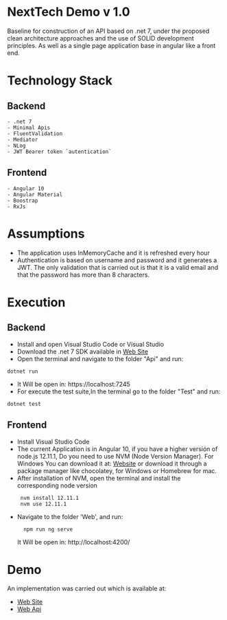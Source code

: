 # NextTech Demo v 1.0

Baseline for construction of an API based on .net 7, under the proposed clean architecture approaches and the use of SOLID development principles.
As well as a single page application base in angular like a front end.

# Technology Stack
## Backend
    - .net 7
    - Minimal Apis
    - FluentValidation
    - Mediator
    - NLog
    - JWT Bearer token `autentication`
## Frontend
    - Angular 10
    - Angular Material
    - Boostrap
    - RxJs
# Assumptions
- The application uses InMemoryCache and it is refreshed every hour
- Authentication is based on username and password and it generates a JWT.
  The only validation that is carried out is that it is a valid email and
  that the password has more than 8 characters.
# Execution
## Backend
   - Install and open Visual Studio Code or Visual Studio
   - Download the .net 7 SDK available in [Web Site](https://dotnet.microsoft.com/es-es/download/dotnet/7.0)
   - Open the terminal and navigate to the folder "Api" and run:
```properties
dotnet run
```
   - It Will be open in: https://localhost:7245
   - For execute the test suite,In the terminal go to the folder "Test" and run:
```properties
dotnet test
``` 
 ## Frontend
 -   Install Visual Studio Code
 -   The current Application is in Angular 10, if you have a higher versión of node.js  12.11.1, Do you need to use NVM (Node Version Manager). For Windows You can download it at: [Website](https://github.com/coreybutler/nvm-windows#installation--upgrades) or download it through a package manager like chocolatey, for Windows or Homebrew for mac.
 - After installation of NVM, open the terminal and install the corresponding node version
      ```properties
       nvm install 12.11.1
       nvm use 12.11.1
    ```
 - Navigate to the folder 'Web', and run:
	```properties
	  npm run ng serve
	``` 
      It Will be open in: http://localhost:4200/ 
# Demo
An implementation was carried out which is available at:
- [Web Site](https://wonderful-wave-0f1681e1e.4.azurestaticapps.net/)
- [Web Api](https://nextech-demo-api.azurewebsites.net/)
